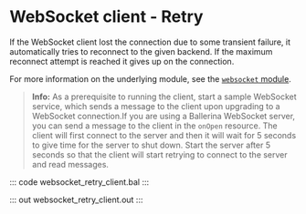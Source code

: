 # WebSocket client - Retry

If the WebSocket client lost the connection due to some transient failure, it automatically tries to reconnect to the given backend. If the maximum reconnect attempt is reached it gives up on the connection. 

For more information on the underlying module, see the [`websocket` module](https://lib.ballerina.io/ballerina/websocket/latest/).

>**Info:** As a prerequisite to running the client, start a sample WebSocket service, which sends a message to the client upon upgrading to a WebSocket connection.If you are using a Ballerina WebSocket server, you can send a message to the client in the `onOpen` resource. The client will first connect to the server and then it will wait for 5 seconds to give time for the server to shut down. Start the server after 5 seconds so that the client will start retrying to connect to the server and read messages.

::: code websocket_retry_client.bal :::

::: out websocket_retry_client.out :::